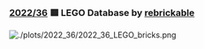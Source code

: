 ### [2022/36](https://github.com/Z3tt/TidyTuesday/tree/master/plots/2021_36_LEGO_bricks.qmd) 🟥 LEGO Database by [rebrickable](https://rebrickable.com/downloads/)

![./plots/2022_36/2022_36_LEGO_bricks.png](https://raw.githubusercontent.com/Z3tt/TidyTuesday/master/R/2022_36_LEGO_bricks.png)
